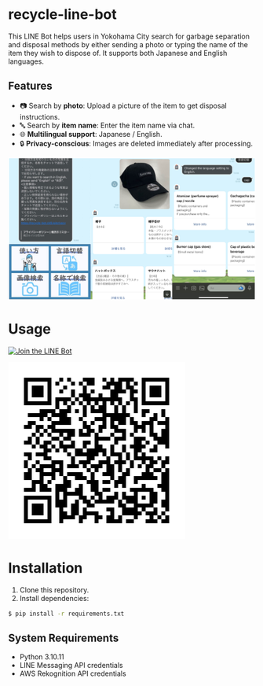 # recycle-line-bot

This LINE Bot helps users in Yokohama City search for garbage separation and disposal methods by either sending a photo or typing the name of the item they wish to dispose of. It supports both Japanese and English languages.

## Features

- 📷️ Search by **photo**: Upload a picture of the item to get disposal instructions.
- 🔤 Search by **item name**: Enter the item name via chat.
- 🌐 **Multilingual support**: Japanese / English.
- 🔒 **Privacy-conscious**: Images are deleted immediately after processing.

![Screenshot](/static/img/screenshot.png)

# Usage
[![Join the LINE Bot](https://img.shields.io/badge/Join%20the%20LINE%20Bot-00C300?style=flat&logo=line)](https://line.me/R/ti/p/@533bgqdt)

[![LINE Bot QR Code](/static/img/line-qr.png)](https://line.me/R/ti/p/@533bgqdt)

# Installation

1. Clone this repository.
2. Install dependencies:
```bash
$ pip install -r requirements.txt
```

## System Requirements

- Python 3.10.11
- LINE Messaging API credentials
- AWS Rekognition API credentials

